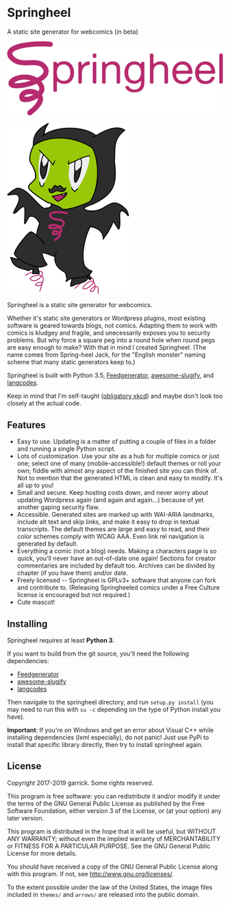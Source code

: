 # Springheel
A static site generator for webcomics (in beta)

![](springheel-logo.svg)

![](jackie.svg)

Springheel is a static site generator for webcomics.

Whether it's static site generators or Wordpress plugins, most existing software is geared towards blogs, not comics. Adapting them to work with comics is kludgey and fragile, and unecessarily exposes you to security problems. But why force a square peg into a round hole when round pegs are easy enough to make? With that in mind I created Springheel. (The name comes from Spring-heel Jack, for the "English monster" naming scheme that many static generators keep to.)

Springheel is built with Python 3.5, [Feedgenerator](https://github.com/lkiesow/python-feedgen), [awesome-slugify](https://github.com/dimka665/awesome-slugify), and [langcodes](https://github.com/LuminosoInsight/langcodes).

Keep in mind that I'm self-taught \([obligatory xkcd](http://www.xkcd.com/1513/)\) and maybe don't look too closely at the actual code.

## Features

* Easy to use. Updating is a matter of putting a couple of files in a folder and running a single Python script.
* Lots of customization. Use your site as a hub for multiple comics or just one; select one of many (mobile-accessible!) default themes or roll your own; fiddle with almost any aspect of the finished site you can think of. Not to mention that the generated HTML is clean and easy to modify. It's all up to you!
* Small and secure. Keep hosting costs down, and never worry about updating Wordpress again (and again and again...) because of yet another gaping security flaw.
* Accessible. Generated sites are marked up with WAI-ARIA landmarks, include alt text and skip links, and make it easy to drop in textual transcripts. The default themes are large and easy to read, and their color schemes comply with WCAG AAA. Even link rel navigation is generated by default.
* Everything a comic (not a blog) needs. Making a characters page is so quick, you'll never have an out-of-date one again! Sections for creator commentaries are included by default too. Archives can be divided by chapter (if you have them) and/or date.
* Freely licensed -- Springheel is GPLv3+ software that anyone can fork and contribute to. (Releasing Springheeled comics under a Free Culture license is encouraged but not required.)
* Cute mascot!

## Installing

Springheel requires at least **Python 3.**

If you want to build from the git source, you'll need the following dependencies:

* [Feedgenerator](https://github.com/lkiesow/python-feedgen)
* [awesome-slugify](https://github.com/dimka665/awesome-slugify)
* [langcodes](https://github.com/LuminosoInsight/langcodes)

Then navigate to the springheel directory, and run `setup.py install` (you may need to run this with `su -c` depending on the type of Python install you have).

**Important**: If you're on Windows and get an error about Visual C++ while installing dependencies (lxml especially), do not panic! Just use PyPi to install that specific library directly, then try to install springheel again.

## License

Copyright 2017-2019 garrick. Some rights reserved.

This program is free software: you can redistribute it and/or modify it under the terms of the GNU General Public License as published by the Free Software Foundation, either version 3 of the License, or (at your option) any later version.

This program is distributed in the hope that it will be useful, but WITHOUT ANY WARRANTY; without even the implied warranty of
MERCHANTABILITY or FITNESS FOR A PARTICULAR PURPOSE. See the GNU General Public License for more details.

You should have received a copy of the GNU General Public License along with this program. If not, see <http://www.gnu.org/licenses/>.

To the extent possible under the law of the United States, the image files included in `themes/` and `arrows/` are released into the public domain.